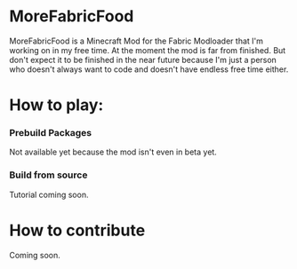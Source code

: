 <h1>MoreFabricFood</h1>
MoreFabricFood is a Minecraft Mod for the Fabric Modloader that I'm working on in my free time. At the moment the mod is far from finished. But don't expect it to be finished in the near future because I'm just a person who doesn't always want to code and doesn't have endless free time either.

<h1>How to play:</h1>
<h3>Prebuild Packages</h3>
Not available yet because the mod isn't even in beta yet.
<h3>Build from source</h3>
Tutorial coming soon.

<h1>How to contribute</h1>
Coming soon.
